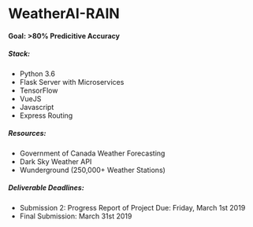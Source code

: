 # WeatherAI-RAIN

#### Goal: >80% Predicitive Accuracy

##### Stack:
* Python 3.6
* Flask Server with Microservices
* TensorFlow
* VueJS
* Javascript
* Express Routing
  
##### Resources:
* Government of Canada Weather Forecasting
* Dark Sky Weather API
* Wunderground (250,000+ Weather Stations)
  
##### Deliverable Deadlines:
* Submission 2: Progress Report of Project Due: Friday, March 1st 2019  
* Final Submission: March 31st 2019
